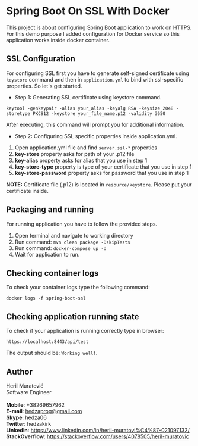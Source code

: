 # Spring Boot On SSL With Docker
This project is about configuring Spring Boot application to work on HTTPS. For this demo
purpose I added configuration for Docker service so this application works inside docker container.

## SSL Configuration
For configuring SSL first you have to generate self-signed certificate using `keystore` command and then
in `application.yml` to bind with ssl-specific properties. So let's get started.

* Step 1: Generating SSL certificate using keystore command.
```
keytool -genkeypair -alias your_alias -keyalg RSA -keysize 2048 -storetype PKCS12 -keystore your_file_name.p12 -validity 3650
```
After executing, this command will prompt you for additional information.

* Step 2: Configuring SSL specific properties inside application.yml.
1. Open application.yml file and find `server.ssl-*` properties
2. **key-store** property asks for path of your .p12 file
3. **key-alias** property asks for alias that you use in step 1
4. **key-store-type** property is type of your certificate that you use in step 1
5. **key-store-password** property asks for password that you use in step 1

**NOTE:** Certificate file (.p12) is located in `resource/keystore`. Please put your certificate inside.

## Packaging and running
For running application you have to follow the provided steps.

1. Open terminal and navigate to working directory
2. Run command: `mvn clean package -DskipTests`
3. Run command: `docker-compose up -d`
4. Wait for application to run.

## Checking container logs
To check your container logs type the following command:
```
docker logs -f spring-boot-ssl
```

## Checking application running state
To check if your application is running correctly type in browser:
```
https://localhost:8443/api/test
```
The output should be: `Working well!`.

## Author
Heril Muratović  
Software Engineer  
<br>
**Mobile**: +38269657962  
**E-mail**: hedzaprog@gmail.com  
**Skype**: hedza06  
**Twitter**: hedzakirk  
**LinkedIn**: https://www.linkedin.com/in/heril-muratovi%C4%87-021097132/  
**StackOverflow**: https://stackoverflow.com/users/4078505/heril-muratovic


